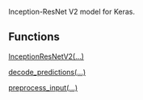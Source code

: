 Inception-ResNet V2 model for Keras.
## Functions
[InceptionResNetV2(...)](https://tensorflow.google.cn/api_docs/python/tf/keras/applications/InceptionResNetV2)

[decode_predictions(...)](https://tensorflow.google.cn/api_docs/python/tf/keras/applications/inception_resnet_v2/decode_predictions)

[preprocess_input(...)](https://tensorflow.google.cn/api_docs/python/tf/keras/applications/inception_resnet_v2/preprocess_input)

